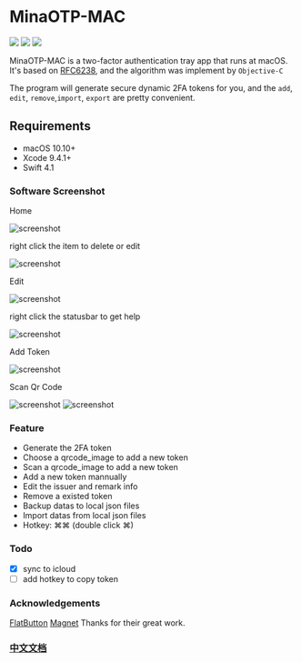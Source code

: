 # MinaOTP-MAC

[![](https://img.shields.io/badge/platform-osx-red.svg)](https://github.com/MinaOTP/MinaOTP-MAC)    [![](https://img.shields.io/github/release/MinaOTP/MinaOTP-MAC.svg)](https://github.com/MinaOTP/MinaOTP-MAC/releases)    [![](https://img.shields.io/github/license/mashape/apistatus.svg)](https://github.com/MinaOTP/MinaOTP-MTP)   
<!-- [![](https://img.shields.io/github/downloads/MinaOTP/MinaOTP-MAC/latest/total.svg)](https://github.com/MinaOTP/MinaOTP-MAC)
-->
MinaOTP-MAC is a two-factor authentication tray app that runs at macOS. It's based on [RFC6238](https://tools.ietf.org/html/rfc6238), and the algorithm was implement by `Objective-C`

The program will generate secure dynamic 2FA tokens for you, and the `add`, `edit`, `remove`,`import`, `export` are pretty convenient.

## Requirements

- macOS 10.10+
- Xcode 9.4.1+
- Swift 4.1

### Software Screenshot

Home

![screenshot](https://raw.githubusercontent.com/wjmwjmwb/GitImage/master/MinaOtp-Guide/guide_en_10.png)

right click the item to delete or edit

![screenshot](https://raw.githubusercontent.com/wjmwjmwb/GitImage/master/MinaOtp-Guide/guide_en_09.jpeg)

Edit

![screenshot](https://raw.githubusercontent.com/wjmwjmwb/GitImage/master/MinaOtp-Guide/guide_en_05.png)

right click the statusbar to get help

![screenshot](https://raw.githubusercontent.com/wjmwjmwb/GitImage/master/MinaOtp-Guide/guide_en_07.png)

Add Token

![screenshot](https://raw.githubusercontent.com/wjmwjmwb/GitImage/master/MinaOtp-Guide/guide_en_08.jpeg)

Scan Qr Code

![screenshot](https://raw.githubusercontent.com/wjmwjmwb/GitImage/master/MinaOtp-Guide/guide_en_02.png)
![screenshot](https://raw.githubusercontent.com/wjmwjmwb/GitImage/master/MinaOtp-Guide/guide_en_03.png)


### Feature

* Generate the 2FA token
* Choose a qrcode_image to add a new token
* Scan a qrcode_image to add a new token
* Add a new token mannually
* Edit the issuer and remark info
* Remove a existed token
* Backup datas to local json files
* Import datas from local json files
* Hotkey:   ⌘⌘   (double click ⌘) 

### Todo
* [x] sync to icloud
* [ ] add hotkey to copy token 

### Acknowledgements
[FlatButton](https://github.com/OskarGroth/FlatButton)
[Magnet](https://github.com/Clipy/Magnet)
Thanks for their great work. 

### [中文文档](README_zh.md)